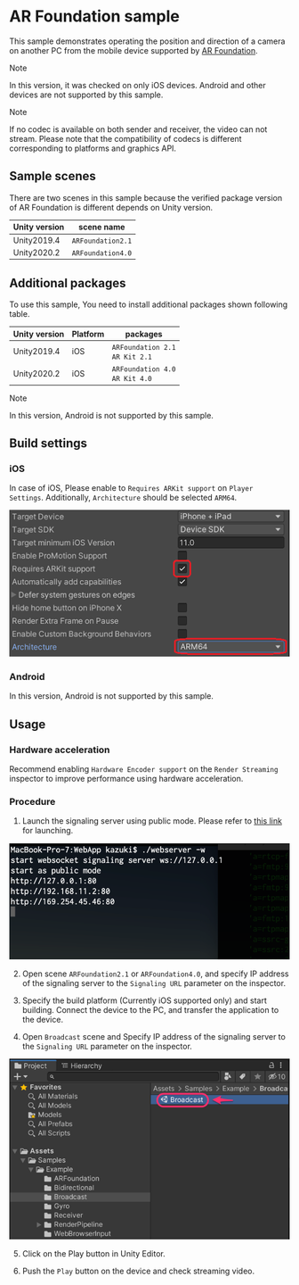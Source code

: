 # AR Foundation sample

This sample demonstrates operating the position and direction of a camera on another PC from the mobile device supported by [AR Foundation](https://docs.unity3d.com/Packages/com.unity.xr.arfoundation@latest).

> [!NOTE]
> In this version, it was checked on only iOS devices. Android and other devices are not supported by this sample.

> [!NOTE]
> If no codec is available on both sender and receiver, the video can not stream. Please note that the compatibility of codecs is different corresponding to platforms and graphics API.

## Sample scenes

There are two scenes in this sample because the verified package version of AR Foundation is different depends on Unity version.

| Unity version | scene name    |
| ------------- | ------------- |
| Unity2019.4   | `ARFoundation2.1` |
| Unity2020.2   | `ARFoundation4.0` |

## Additional packages

To use this sample, You need to install additional packages shown following table.

| Unity version | Platform | packages |
| ------------- | -------- | -------- |
| Unity2019.4   | iOS      | `ARFoundation 2.1`<br/> `AR Kit 2.1` |
| Unity2020.2   | iOS      | `ARFoundation 4.0`<br/> `AR Kit 4.0` |

> [!NOTE]
> In this version, Android is not supported by this sample.

## Build settings

### iOS

In case of iOS, Please enable to `Requires ARKit support` on `Player Settings`. Additionally, `Architecture` should be selected `ARM64`.

![Player Settings](images/playersettings_arfoundation.png)

### Android

In this version, Android is not supported by this sample.

## Usage

### Hardware acceleration 

Recommend enabling `Hardware Encoder support` on the `Render Streaming` inspector to improve performance using hardware acceleration.

### Procedure

1. Launch the signaling server using public mode. Please refer to [this link](webapp.md) for launching.

![Launch web server](images/launch_webserver_public_mode.png)

2. Open scene `ARFoundation2.1` or `ARFoundation4.0`, and specify IP address of the signaling server to the `Signaling URL` parameter on the inspector.

3. Specify the build platform (Currently iOS supported only) and start building. Connect the device to the PC, and transfer the application to the device.

4. Open `Broadcast` scene and Specify IP address of the signaling server to the `Signaling URL` parameter on the inspector.

![Open Broadcast scene](images/open_broadcast_scene.png)

5. Click on the Play button in Unity Editor.

6. Push the `Play` button on the device and check streaming video.